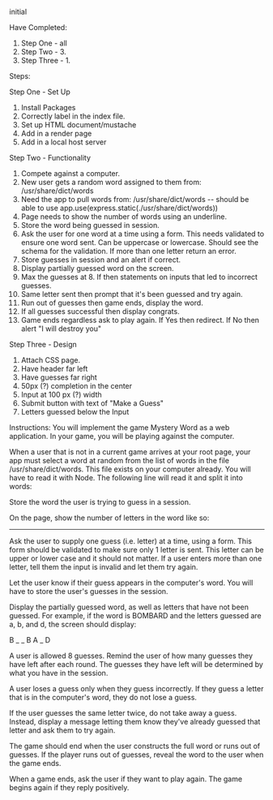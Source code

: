 initial


Have Completed:
1. Step One - all
2. Step Two - 3. 
3. Step Three - 1.

Steps:

Step One - Set Up
1. Install Packages
2. Correctly label in the index file.
3. Set up HTML document/mustache
4. Add in a render page
5. Add in a local host server

Step Two - Functionality
1. Compete against a computer.
2. New user gets a random word assigned to them from: /usr/share/dict/words
3. Need the app to pull words from: /usr/share/dict/words -- should be able to use app.use(express.static(./usr/share/dict/words))
4. Page needs to show the number of words using an underline.
5. Store the word being guessed in session.
6. Ask the user for one word at a time using a form. This needs validated to ensure one word sent. Can be uppercase or lowercase. Should see the schema for the validation. If more than one letter return an error.
7. Store guesses in session and an alert if correct.
8. Display partially guessed word on the screen.
9. Max the guesses at 8. If then statements on inputs that led to incorrect guesses.
10. Same letter sent then prompt that it's been guessed and try again.
11. Run out of guesses then game ends, display the word.
12. If all guesses successful then display congrats.
13. Game ends regardless ask to play again. If Yes then redirect. If No then alert "I will destroy you"

Step Three - Design
1. Attach CSS page.
2. Have header far left
3. Have guesses far right
4. 50px (?) completion in the center
5. Input at 100 px (?) width
6. Submit button with text of "Make a Guess"
7. Letters guessed below the Input


Instructions: You will implement the game Mystery Word as a web application. In your game, you will be playing against the computer.

When a user that is not in a current game arrives at your root page, your app must select a word at random from the list of words in the file /usr/share/dict/words. This file exists on your computer already. You will have to read it with Node. The following line will read it and split it into words:

Store the word the user is trying to guess in a session.

On the page, show the number of letters in the word like so:

_ _ _ _ _ _ _

Ask the user to supply one guess (i.e. letter) at a time, using a form. This form should be validated to make sure only 1 letter is sent. This letter can be upper or lower case and it should not matter. If a user enters more than one letter, tell them the input is invalid and let them try again.

Let the user know if their guess appears in the computer's word. You will have to store the user's guesses in the session.

Display the partially guessed word, as well as letters that have not been guessed. For example, if the word is BOMBARD and the letters guessed are a, b, and d, the screen should display:

B _ _ B A _ D

A user is allowed 8 guesses. Remind the user of how many guesses they have left after each round. The guesses they have left will be determined by what you have in the session.

A user loses a guess only when they guess incorrectly. If they guess a letter that is in the computer's word, they do not lose a guess.

If the user guesses the same letter twice, do not take away a guess. Instead, display a message letting them know they've already guessed that letter and ask them to try again.

The game should end when the user constructs the full word or runs out of guesses. If the player runs out of guesses, reveal the word to the user when the game ends.

When a game ends, ask the user if they want to play again. The game begins again if they reply positively.
